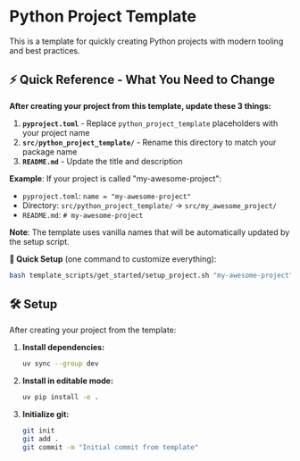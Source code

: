 # Python Project Template

This is a template for quickly creating Python projects with modern tooling and best practices.

## ⚡ Quick Reference - What You Need to Change

**After creating your project from this template, update these 3 things:**

1. **`pyproject.toml`** - Replace `python_project_template` placeholders with your project name
2. **`src/python_project_template/`** - Rename this directory to match your package name  
3. **`README.md`** - Update the title and description

**Example**: If your project is called "my-awesome-project":
- `pyproject.toml`: `name = "my-awesome-project"`
- Directory: `src/python_project_template/` → `src/my_awesome_project/`
- `README.md`: `# my-awesome-project`

**Note**: The template uses vanilla names that will be automatically updated by the setup script.

**🚀 Quick Setup** (one command to customize everything):
```bash
bash template_scripts/get_started/setup_project.sh "my-awesome-project"
```

## 🛠️ Setup

After creating your project from the template:

1. **Install dependencies:**
   ```bash
   uv sync --group dev
   ```

2. **Install in editable mode:**
   ```bash
   uv pip install -e .
   ```

3. **Initialize git:**
   ```bash
   git init
   git add .
   git commit -m "Initial commit from template"
   ```
